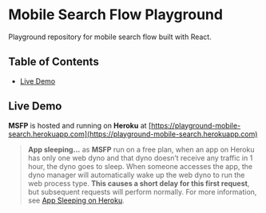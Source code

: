 # Mobile Search Flow Playground

Playground repository for mobile search flow built with React.

## Table of Contents

- [Live Demo](#live-demo)

## Live Demo

**MSFP** is hosted and running on **Heroku** at [https://playground-mobile-search.herokuapp.com](https://playground-mobile-search.herokuapp.com)

> **App sleeping...** as **MSFP** run on a free plan, when an app on Heroku has only one web dyno and that dyno doesn’t receive any traffic in 1 hour, the dyno goes to sleep. When someone accesses the app, the dyno manager will automatically wake up the web dyno to run the web process type. **This causes a short delay for this first request**, but subsequent requests will perform normally. For more information, see [App Sleeping on Heroku](https://blog.heroku.com/app_sleeping_on_heroku).
